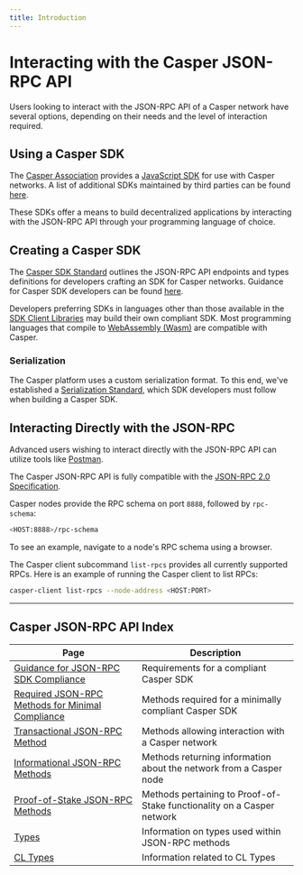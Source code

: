 ```yaml
---
title: Introduction
---
```


# Interacting with the Casper JSON-RPC API

Users looking to interact with the JSON-RPC API of a Casper network have several options, depending on their needs and the level of interaction required.

## Using a Casper SDK

The [Casper Association](https://casper.network/en-us/) provides a [JavaScript SDK](../../developers/dapps/sdk/script-sdk.md) for use with Casper networks. A list of additional SDKs maintained by third parties can be found [here](../../developers/dapps/sdk/index.md).

These SDKs offer a means to build decentralized applications by interacting with the JSON-RPC API through your programming language of choice.

## Creating a Casper SDK

The [Casper SDK Standard](../json-rpc/minimal-compliance.md) outlines the JSON-RPC API endpoints and types definitions for developers crafting an SDK for Casper networks. Guidance for Casper SDK developers can be found [here](./guidance.md).

Developers preferring SDKs in languages other than those available in the [SDK Client Libraries](../../developers/dapps/sdk/index.md) may build their own compliant SDK. Most programming languages that compile to [WebAssembly (Wasm)](../../concepts/glossary/W.md#webassembly) are compatible with Casper.

### Serialization

The Casper platform uses a custom serialization format. To this end, we've established a [Serialization Standard](../../concepts/serialization-standard.md), which SDK developers must follow when building a Casper SDK.

## Interacting Directly with the JSON-RPC

Advanced users wishing to interact directly with the JSON-RPC API can utilize tools like [Postman](https://www.postman.com/).

The Casper JSON-RPC API is fully compatible with the [JSON-RPC 2.0 Specification](https://www.jsonrpc.org/specification).

Casper nodes provide the RPC schema on port `8888`, followed by `rpc-schema`:  

```sh
<HOST:8888>/rpc-schema 
```

To see an example, navigate to a node's RPC schema using a browser.

The Casper client subcommand `list-rpcs` provides all currently supported RPCs. Here is an example of running the Casper client to list RPCs:

```sh
casper-client list-rpcs --node-address <HOST:PORT>
```

-------

## Casper JSON-RPC API Index

|Page                                                                       |Description                                                               |
|---------------------------------------------------------------------------|--------------------------------------------------------------------------|
|[Guidance for JSON-RPC SDK Compliance](./guidance.md)                      |Requirements for a compliant Casper SDK                                   |
|[Required JSON-RPC Methods for Minimal Compliance](./minimal-compliance.md)|Methods required for a minimally compliant Casper SDK                     |
|[Transactional JSON-RPC Method](./json-rpc-transactional.md)               |Methods allowing interaction with a Casper network                        |
|[Informational JSON-RPC Methods](./json-rpc-informational.md)              |Methods returning information about the network from a Casper node        |
|[Proof-of-Stake JSON-RPC Methods](./json-rpc-pos.md)                       |Methods pertaining to Proof-of-Stake functionality on a Casper network    |
|[Types](./types_chain.md)                                                  |Information on types used within JSON-RPC methods                         |
|[CL Types](./types_cl.md)                                                  |Information related to CL Types                                           |
